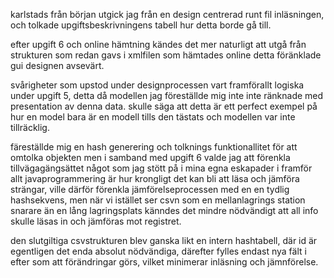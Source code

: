 
karlstads
	från början utgick jag från en design centrerad runt fil inläsningen, och tolkade upgiftsbeskrivningens tabell hur detta borde gå till.

efter upgift 6 och online hämtning kändes det mer naturligt att utgå från strukturen som redan gavs i xmlfilen som hämtades online
detta föränklade gui designen avsevärt.

svårigheter som upstod under designprocessen vart framförallt logiska under upgift 5, detta då modellen jag föreställde mig inte inte ränknade med 
presentation av denna data. 
skulle säga att detta är ett perfect exempel på hur en model bara är en modell tills den tästats och modellen var inte tillräcklig.

färeställde mig en hash generering och tolknings funktionallitet för att omtolka objekten men i samband med upgift 6 valde jag att förenkla tillvägagängsättet
något som jag stött på i mina egna eskapader i framför allt javaprogrammering är hur krongligt det kan bli att läsa och jämföra strängar, ville 
därför förenkla jämförelseprocessen med en en tydlig hashsekvens, men när vi istället ser csvn som en mellanlagrings station snarare än en lång lagringsplats känndes det mindre 
nödvändigt att all info skulle läsas in och jämföras mot registret.

den slutgiltiga csvstrukturen blev ganska likt en intern hashtabell, där id är egentligen det enda absolut nödvändiga,
därefter fylles endast nya fält i efter som att förändringar görs, vilket minimerar inläsning och jämnförelse.


	